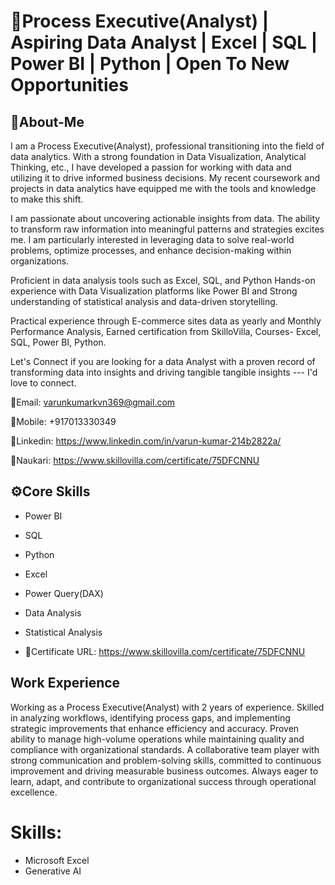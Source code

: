 # 🚀Process Executive(Analyst) | Aspiring Data Analyst | Excel | SQL | Power BI | Python | Open To New Opportunities
## 🔎About-Me
I am a Process Executive(Analyst), professional transitioning into the field of data analytics. With a strong foundation in Data Visualization, Analytical Thinking, etc., I have developed a passion for working with data and utilizing it to drive informed business decisions. My recent coursework and projects in data analytics have equipped me with the tools and knowledge to make this shift.

I am passionate about uncovering actionable insights from data. The ability to transform raw information into meaningful patterns and strategies excites me. I am particularly interested in leveraging data to solve real-world problems, optimize processes, and enhance decision-making within organizations.

Proficient in data analysis tools such as Excel, SQL, and Python Hands-on experience with Data Visualization platforms like Power BI and Strong understanding of statistical analysis and data-driven storytelling.

Practical experience through E-commerce sites data as yearly and Monthly Performance Analysis, Earned certification from SkilloVilla, Courses- Excel, SQL, Power BI, Python.

Let's Connect if you are looking for a data Analyst with a proven record of transforming data into insights and driving tangible tangible insights --- I'd love to connect.

📧Email: varunkumarkvn369@gmail.com

📲Mobile: +917013330349

🔗Linkedin: https://www.linkedin.com/in/varun-kumar-214b2822a/

🔗Naukari: https://www.skillovilla.com/certificate/75DFCNNU

## ⚙️Core Skills
- Power BI
- SQL
- Python
- Excel
- Power Query(DAX)
- Data Analysis
- Statistical Analysis

- 📜Certificate URL: https://www.skillovilla.com/certificate/75DFCNNU

## Work Experience
Working as a Process Executive(Analyst) with 2 years of experience. Skilled in analyzing workflows, identifying process gaps, and implementing strategic improvements that enhance efficiency and accuracy. Proven ability to manage high-volume operations while maintaining quality and compliance with organizational standards. A collaborative team player with strong communication and problem-solving skills, committed to continuous improvement and driving measurable business outcomes. Always eager to learn, adapt, and contribute to organizational success through operational excellence.

# Skills: 
- Microsoft Excel
- Generative AI
